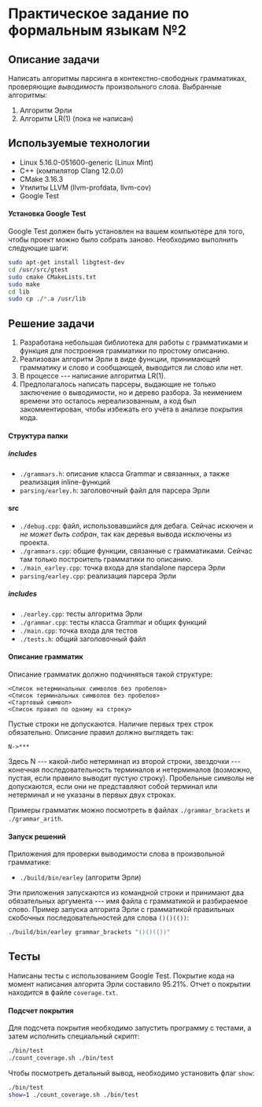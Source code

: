 # Практическое задание по формальным языкам №2

## Описание задачи
Написать алгоритмы парсинга в контекстно-свободных грамматиках, проверяющие _выводимость_ произвольного слова.
Выбранные алгоритмы:
1. Алгоритм Эрли
2. Алгоритм LR(1) (пока не написан)

## Используемые технологии

* Linux 5.16.0-051600-generic (Linux Mint)
* C++ (компилятор Clang 12.0.0)
* CMake 3.16.3
* Утилиты LLVM (llvm-profdata, llvm-cov)
* Google Test

#### Установка Google Test
Google Test должен быть установлен на вашем компьютере для того, чтобы проект можно было собрать заново. Необходимо выполнить следующие шаги:
```bash
sudo apt-get install libgtest-dev
cd /usr/src/gtest
sudo cmake CMakeLists.txt
sudo make
cd lib
sudo cp ./*.a /usr/lib
```

## Решение задачи
1. Разработана небольшая библиотека для работы с грамматиками и функция для построения грамматики по простому описанию. 
2. Реализован алгоритм Эрли в виде функции, принимающей грамматику и слово и сообщающей, выводится ли слово или нет.
3. В процессе --- написание алгоритма LR(1).
4. Предполагалось написать парсеры, выдающие не только заключение о выводимости, но и дерево разбора. За неимением времени это осталось нереализованным, а код был закомментирован, чтобы избежать его учёта в анализе покрытия кода.

#### Структура папки
##### includes
* `./grammars.h`: описание класса Grammar и связанных, а также реализация inline-функций
* `parsing/earley.h`: заголовочный файл для парсера Эрли

#### src
* `./debug.cpp`: файл, использовавшийся для дебага. Сейчас искючен и _не может быть собран_, так как деревья вывода исключены из проекта.
* `./grammars.cpp`: общие функции, связанные с грамматиками. Сейчас там только построитель грамматики по описанию.
* `./main_earley.cpp`: точка входа для standalone парсера Эрли
* `parsing/earley.cpp`: реализация парсера Эрли

##### includes
* `./earley.cpp`: тесты алгоритма Эрли
* `./grammar.cpp`: тесты класса Grammar и общих функций
* `./main.cpp`: точка входа для тестов
* `./tests.h`: общий заголовочный файл

#### Описание грамматик
Описание грамматик должно подчиняться такой структуре:
```
<Список нетерминальных символов без пробелов>
<Список терминальных символов без пробелов>
<Стартовый символ>
<Список правил по одному на строку>
```

Пустые строки не допускаются. Наличие первых трех строк обязательно. Описание правил должно выглядеть так:
```
N->***
```

Здесь N --- какой-либо нетерминал из второй строки, звездочки --- конечная последовательность терминалов и нетерминалов (возможно, пустая, если правило выводит пустую строку). Пробельные символы не допускаются, если они не представляют собой терминал или нетерминал и не указаны в первых двух строках.

Примеры грамматик можно посмотреть в файлах `./grammar_brackets` и `./grammar_arith`.

#### Запуск решений
Приложения для проверки выводимости слова в произвольной грамматике:
* `./build/bin/earley` (алгоритм Эрли)

Эти приложения запускаются из командной строки и принимают два обязательных аргумента --- имя файла с грамматикой и разбираемое слово. Пример запуска алгорита Эрли с грамматикой правильных скобочных последовательностей для слова `()()(())`:
```bash
./build/bin/earley grammar_brackets "()()(())"
```

## Тесты
Написаны тесты с использованием Google Test. Покрытие кода на момент написания алгорита Эрли составило 95.21%. Отчет о покрытии находится в файле `coverage.txt`.


#### Подсчет покрытия
Для подсчета покрытия необходимо запустить программу с тестами, а затем исполнить специальный скрипт:

```bash
./bin/test
./count_coverage.sh ./bin/test
```

Чтобы посмотреть детальный вывод, необходимо установить флаг `show`:
```bash
./bin/test
show=1 ./count_coverage.sh ./bin/test
```